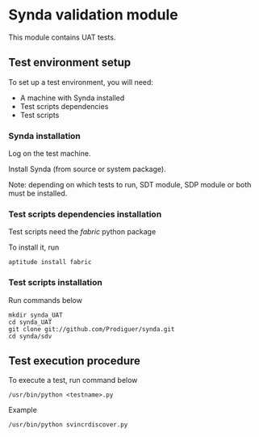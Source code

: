 # Synda validation module

This module contains UAT tests.

## Test environment setup

To set up a test environment, you will need:

* A machine with Synda installed
* Test scripts dependencies
* Test scripts

### Synda installation

Log on the test machine.

Install Synda (from source or system package).

Note: depending on which tests to run, SDT module, SDP module or both must be installed.

### Test scripts dependencies installation

Test scripts need the *fabric* python package

To install it, run

    aptitude install fabric

### Test scripts installation

Run commands below

    mkdir synda_UAT
    cd synda_UAT
    git clone git://github.com/Prodiguer/synda.git
    cd synda/sdv

## Test execution procedure

To execute a test, run command below

    /usr/bin/python <testname>.py

Example

    /usr/bin/python svincrdiscover.py
